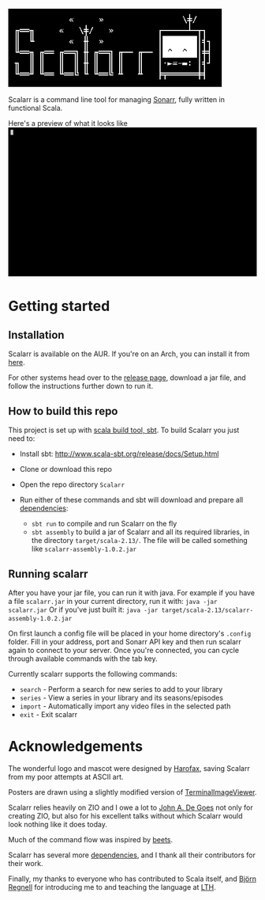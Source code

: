 ![Scalarr](https://raw.githubusercontent.com/nichobi/scalarr/master/logo.png)

Scalarr is a command line tool for managing [Sonarr](https://github.com/Sonarr/Sonarr), fully written in functional Scala.

Here's a preview of what it looks like
![Preview gif](https://raw.githubusercontent.com/nichobi/scalarr/master/scalarr.gif)

# Getting started
## Installation
Scalarr is available on the AUR. If you're on an Arch, you can install it from [here](https://aur.archlinux.org/packages/scalarr/).

For other systems head over to the [release page](https://github.com/nichobi/scalarr/releases), download a jar file, and follow the instructions further down to run it.
## How to build this repo

This project is set up with [scala build tool, sbt](http://www.scala-sbt.org). To build Scalarr you just need to:

* Install sbt: http://www.scala-sbt.org/release/docs/Setup.html

* Clone or download this repo

* Open the repo directory `Scalarr`

* Run either of these commands and sbt will download and prepare all [dependencies](https://github.com/nichobi/scalarr/blob/master/build.sbt):
  * `sbt run` to compile and run Scalarr on the fly
  * `sbt assembly` to build a jar of Scalarr and all its required libraries, in the directory `target/scala-2.13/`. The file will be called something like `scalarr-assembly-1.0.2.jar`
  
## Running scalarr
After you have your jar file, you can run it with java. For example if you have a file `scalarr.jar` in your current directory, run it with:
`java -jar scalarr.jar`
Or if you've just built it: 
`java -jar target/scala-2.13/scalarr-assembly-1.0.2.jar`
  
On first launch a config file will be placed in your home directory's `.config` folder. Fill in your address, port and Sonarr API key and then run scalarr again to connect to your server. Once you're connected, you can cycle through available commands with the tab key.
  
Currently scalarr supports the following commands:  

  * `search` - Perform a search for new series to add to your library  
  * `series` - View a series in your library and its seasons/episodes  
  * `import` - Automatically import any video files in the selected path  
  * `exit` - Exit scalarr  

# Acknowledgements
The wonderful logo and mascot were designed by [Harofax](https://github.com/harofax), saving Scalarr from my poor attempts at ASCII art.

Posters are drawn using a slightly modified version of [TerminalImageViewer](https://github.com/stefanhaustein/TerminalImageViewer).

Scalarr relies heavily on ZIO and I owe a lot to [John A. De Goes](https://github.com/jdegoes) not only for creating ZIO, but also for his excellent talks without which Scalarr would look nothing like it does today.

Much of the command flow was inspired by [beets](https://github.com/beetbox/beets).

Scalarr has several more [dependencies](https://github.com/nichobi/scalarr/blob/master/build.sbt), and I thank all their contributors for their work.

Finally, my thanks to everyone who has contributed to Scala itself, and [Björn Regnell](https://github.com/bjornregnell) for introducing me to and teaching the language at [LTH](https://www.lth.se/).

